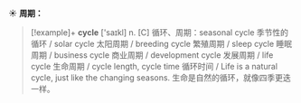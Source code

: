 ☀ <span class="category">**周期：**</span>
>[!example]+ <span class="vocabulary">**cycle**</span> ['saɪkl] 
> <span class="definition">n. [C] 循环、周期：</span>seasonal cycle 季节性的循环 / solar cycle 太阳周期 / breeding cycle 繁殖周期 / sleep cycle 睡眠周期 / business cycle 商业周期 / development cycle 发展周期 / life cycle 生命周期 / cycle length, cycle time 循环时间 / Life is a natural cycle, just like the changing seasons. 生命是自然的循环，就像四季更迭一样。
